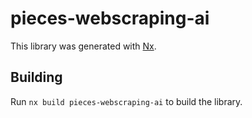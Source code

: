 # pieces-webscraping-ai

This library was generated with [Nx](https://nx.dev).

## Building

Run `nx build pieces-webscraping-ai` to build the library.
